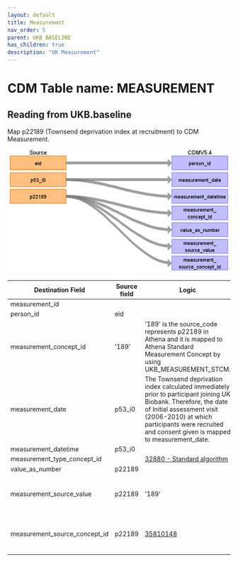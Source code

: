 ```yaml
---
layout: default
title: Measurement
nav_order: 5
parent: UKB BASELINE
has_children: true
description: "UK Measurement"
---
```


# CDM Table name: MEASUREMENT

## Reading from UKB.baseline

Map p22189 (Townsend deprivation index at recruitment) to CDM Measurement.

![](images/ukb_to_measurement.png)

| Destination Field | Source field | Logic | Comment field |
| --- | --- | --- | --- |
| measurement_id | | | Autogenerate |
| person_id | eid | | |
| measurement_concept_id | '189' | '189' is the source_code represents p22189 in Athena and it is mapped to Athena Standard Measurement Concept by using UKB_MEASUREMENT_STCM.  | [Data-Field 22189](https://biobank.ndph.ox.ac.uk/ukb/field.cgi?id=22189)|
| measurement_date | p53_i0 | The Townsend deprivation index calculated immediately prior to participant joining UK Biobank. Therefore, the date of Initial assessment visit (2006-2010) at which participants were recruited and consent given is mapped to measurement_date. |[Data-Field 53](https://biobank.ndph.ox.ac.uk/ukb/field.cgi?id=53)|
| measurement_datetime | p53_i0 | | |
| measurement_type_concept_id | | [32880 - Standard algorithm](https://athena.ohdsi.org/search-terms/terms/32880) | |
| value_as_number | p22189 | | |
| measurement_source_value | p22189 | '189' | '189' is the source_code represents p22189 in Athena. |
| measurement_source_concept_id | p22189 | [35810148](https://athena.ohdsi.org/search-terms/terms/35810148) | 35810148 is the concept_id of '189' in Athena |

